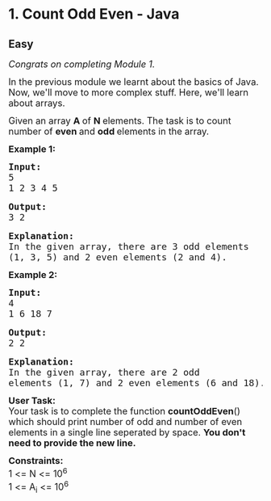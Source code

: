 # 1. Count Odd Even - Java
## Easy 
<div class="problem-statement">
                <p></p><p><span style="font-size:18px"><em>Congrats on completing Module 1.</em></span></p>

<p><span style="font-size:18px">In the previous module we learnt about the basics of Java.&nbsp; Now, we'll move to more complex stuff. Here, we'll learn about arrays.</span></p>

<p><span style="font-size:18px">Given an array <strong>A </strong>of <strong>N </strong>elements. The task is to count number of <strong>even </strong>and <strong>odd </strong>elements in the array.</span></p>

<p><strong><span style="font-size:18px">Example 1:</span></strong></p>

<pre style="position: relative;"><span style="font-size:18px"><strong>Input:</strong>
5
1 2 3 4 5</span>

<span style="font-size:18px"><strong>Output:</strong>
3 2</span>

<span style="font-size:18px"><strong>Explanation:
</strong>In the given array, there are 3 odd elements 
(1, 3, 5) and 2 even elements (2 and 4).</span><div class="open_grepper_editor" title="Edit &amp; Save To Grepper"></div></pre>

<p><strong><span style="font-size:18px">Example 2:</span></strong></p>

<pre style="position: relative;"><span style="font-size:18px"><strong>Input:</strong>
4
1 6 18 7</span>

<span style="font-size:18px"><strong>Output:</strong>
2 2</span>

<span style="font-size:18px"><strong>Explanation:
</strong>In the given array, there are 2 odd
elements (1, 7) and 2 even elements (6 and 18).</span><div class="open_grepper_editor" title="Edit &amp; Save To Grepper"></div></pre>

<p><span style="font-size:18px"><strong>User Task:</strong><br>
Your task is to complete the function <strong>countOddEven</strong>() which should print number of odd and number of even elements in a single line seperated by space. <strong>You don't need to provide the new line.</strong></span></p>

<p><span style="font-size:18px"><strong>Constraints:</strong><br>
1 &lt;= N &lt;= 10<sup>6</sup><br>
1 &lt;= A<sub>i</sub> &lt;= 10<sup>6</sup></span></p>
 <p></p>
            </div>
